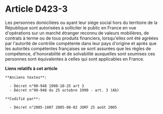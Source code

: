 # Article D423-3

Les personnes domiciliées ou ayant leur siège social hors du territoire de la République sont autorisées à solliciter le
public en France en vue d'opérations sur un marché étranger reconnu de valeurs mobilières, de contrats à terme ou de tous
produits financiers, lorsqu'elles ont été agréées par l'autorité de contrôle compétente dans leur pays d'origine et après que
les autorités compétentes françaises se sont assurées que les règles de compétence, d'honorabilité et de solvabilité
auxquelles sont soumises ces personnes sont équivalentes à celles qui sont applicables en France.

**Liens relatifs à cet article**

	**Anciens textes**:

	  - Décret n°90-948 1990-10-25 art 3
	  - Décret n°90-948 du 25 octobre 1990 - art. 3 (Ab)

	**Codifié par**:

	  - Décret n°2005-1007 2005-08-02 JORF 25 août 2005
